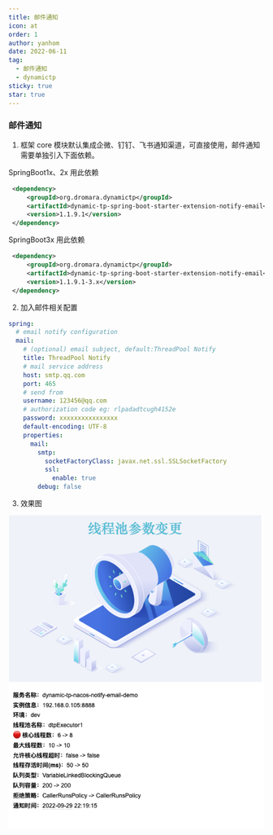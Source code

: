 ```yaml
---
title: 邮件通知
icon: at
order: 1
author: yanhom
date: 2022-06-11
tag:
  - 邮件通知
  - dynamictp
sticky: true
star: true
---
```


### 邮件通知

1. 框架 core 模块默认集成企微、钉钉、飞书通知渠道，可直接使用，邮件通知需要单独引入下面依赖。

SpringBoot1x、2x 用此依赖

```xml
 <dependency>
     <groupId>org.dromara.dynamictp</groupId>
     <artifactId>dynamic-tp-spring-boot-starter-extension-notify-email</artifactId>
     <version>1.1.9.1</version>
 </dependency>   
 ```
SpringBoot3x 用此依赖

```xml
 <dependency>
     <groupId>org.dromara.dynamictp</groupId>
     <artifactId>dynamic-tp-spring-boot-starter-extension-notify-email</artifactId>
     <version>1.1.9.1-3.x</version>
 </dependency>
 ```

2. 加入邮件相关配置

```yaml
spring:
  # email notify configuration
  mail:
    # (optional) email subject, default:ThreadPool Notify
    title: ThreadPool Notify
    # mail service address
    host: smtp.qq.com
    port: 465
    # send from
    username: 123456@qq.com
    # authorization code eg: rlpadadtcugh4152e
    password: xxxxxxxxxxxxxxxx
    default-encoding: UTF-8
    properties:
      mail:
        smtp:
          socketFactoryClass: javax.net.ssl.SSLSocketFactory
          ssl:
            enable: true
        debug: false
```
   
3. 效果图

![email](/images/dynamictp/email.png)

